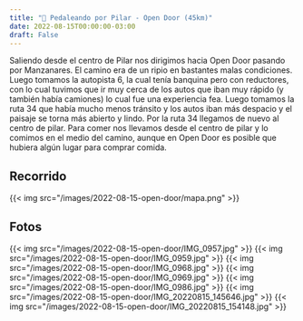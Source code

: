 ```yaml
---
title: "🚴 Pedaleando por Pilar - Open Door (45km)"
date: 2022-08-15T00:00:00-03:00
draft: False
---
```


Saliendo desde el centro de Pilar nos dirigimos hacia Open Door pasando por Manzanares. El camino era de un ripio en bastantes malas condiciones. 
Luego tomamos la autopista 6, la cual tenía banquina pero con reductores, con lo cual tuvimos que ir muy cerca de los autos que iban muy rápido (y también había camiones) lo cual fue una experiencia fea. Luego tomamos la ruta 34 que había mucho menos tránsito y los autos iban más despacio y el paisaje se torna más abierto y lindo. Por la ruta 34 llegamos de nuevo al centro de pilar.
Para comer nos llevamos desde el centro de pilar y lo comimos en el medio del camino, aunque en Open Door es posible que hubiera algún lugar para comprar comida.

## Recorrido
{{< img src="/images/2022-08-15-open-door/mapa.png" >}}

## Fotos
{{< img src="/images/2022-08-15-open-door/IMG_0957.jpg" >}}
{{< img src="/images/2022-08-15-open-door/IMG_0959.jpg" >}}
{{< img src="/images/2022-08-15-open-door/IMG_0968.jpg" >}}
{{< img src="/images/2022-08-15-open-door/IMG_0969.jpg" >}}
{{< img src="/images/2022-08-15-open-door/IMG_0986.jpg" >}}
{{< img src="/images/2022-08-15-open-door/IMG_20220815_145646.jpg" >}}
{{< img src="/images/2022-08-15-open-door/IMG_20220815_154148.jpg" >}}